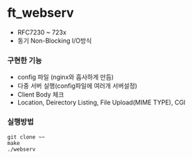 # ft_webserv
- RFC7230 ~ 723x
- 동기 Non-Blocking I/O방식  
### 구현한 기능
- config 파일 (nginx와 흡사하게 만듬)
- 다중 서버 실행(config파일에 여러개 서버설정) 
- Client Body 체크 
- Location, Deirectory Listing, File Upload(MIME TYPE), CGI  
### 실행방법
```
git clone ~~
make
./webserv
```
